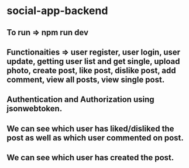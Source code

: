 # social-app-backend
## To run => npm run dev
## Functionaities => user register, user login, user update, getting user list and get single, upload photo, create post, like post, dislike post, add comment, view all posts, view single post.
## Authentication and Authorization using jsonwebtoken.
## We can see which user has liked/disliked the post as well as which user commented on post.
## We can see which user has created the post.
